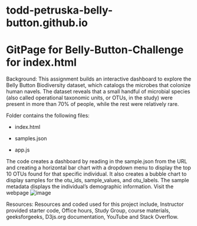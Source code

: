 # todd-petruska-belly-button.github.io

# GitPage for Belly-Button-Challenge for index.html

Background:  This assignment builds an interactive dashboard to explore the Belly Button Biodiversity dataset, which catalogs the microbes that colonize human navels. The dataset reveals that a small handful of microbial species (also called operational taxonomic units, or OTUs, in the study) were present in more than 70% of people, while the rest were relatively rare. 

Folder contains the following files: 

* index.html 

* samples.json 

* app.js 

The code creates a dashboard by reading in the sample.json from the URL and creating a horizontal bar chart with a dropdown menu to display the top 10 OTUs found for that specific individual.  It also creates a bubble chart to display samples for the otu_ids, sample_values, and otu_labels.  The sample metadata displays the individual’s demographic information.  Visit the webpage
[
](https://todd-petruska.github.io/todd-petruska-belly-button.github.io/
)
 ![image](https://github.com/todd-petruska/belly-button-challenge/assets/128247739/1e808eb0-a2e1-4730-aa4b-610007a298be)
 

Resources:  Resources and coded used for this project include, Instructor provided starter code, Office hours, Study Group, course materials, geeksforgeeks, D3js.org documentation, YouTube and Stack Overflow. 
